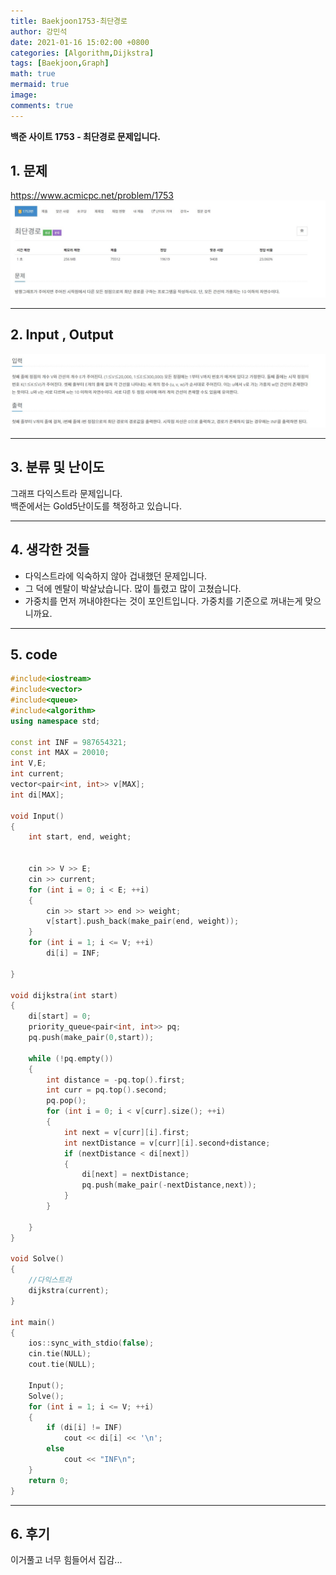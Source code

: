```yaml
---
title: Baekjoon1753-최단경로
author: 강민석
date: 2021-01-16 15:02:00 +0800
categories: [Algorithm,Dijkstra]
tags: [Baekjoon,Graph]
math: true
mermaid: true
image: 
comments: true
---
```


**백준 사이트 1753 - 최단경로 문제입니다.**

## 1. 문제
<https://www.acmicpc.net/problem/1753>
![](/assets/img/sample/Baekjoon/1753/Problem.JPG)

-----  

## 2. Input , Output
![](/assets/img/sample/Baekjoon/1753/input.JPG)

-----  

## 3. 분류 및 난이도

그래프 다익스트라 문제입니다.  
백준에서는 Gold5난이도를 책정하고 있습니다.  

-----  

## 4. 생각한 것들

- 다익스트라에 익숙하지 않아 겁내했던 문제입니다.
- 그 덕에 멘탈이 박살났습니다. 많이 틀렸고 많이 고쳤습니다.
- 가중치를 먼저 꺼내야한다는 것이 포인트입니다. 가중치를 기준으로 꺼내는게 맞으니까요.

-----  

## 5. code

```c++
#include<iostream>
#include<vector>
#include<queue>
#include<algorithm>
using namespace std;

const int INF = 987654321;
const int MAX = 20010;
int V,E;
int current;
vector<pair<int, int>> v[MAX];
int di[MAX];

void Input()
{
	int start, end, weight;
	
	
	cin >> V >> E;
	cin >> current;
	for (int i = 0; i < E; ++i)
	{
		cin >> start >> end >> weight;
		v[start].push_back(make_pair(end, weight));
	}
	for (int i = 1; i <= V; ++i)
		di[i] = INF;

}

void dijkstra(int start)
{
	di[start] = 0;
	priority_queue<pair<int, int>> pq;
	pq.push(make_pair(0,start));

	while (!pq.empty())
	{
		int distance = -pq.top().first;
		int curr = pq.top().second;
		pq.pop();
		for (int i = 0; i < v[curr].size(); ++i)
		{
			int next = v[curr][i].first;
			int nextDistance = v[curr][i].second+distance;
			if (nextDistance < di[next])
			{
				di[next] = nextDistance;
				pq.push(make_pair(-nextDistance,next));
			}
		}

	}
}

void Solve()
{
	//다익스트라
	dijkstra(current);
}

int main()
{
	ios::sync_with_stdio(false);
	cin.tie(NULL);
	cout.tie(NULL);

	Input();
	Solve();
	for (int i = 1; i <= V; ++i)
	{
		if (di[i] != INF)
			cout << di[i] << '\n';
		else
			cout << "INF\n";
	}
	return 0;
}
```
-----

## 6. 후기
이거풀고 너무 힘들어서 집감... 










 